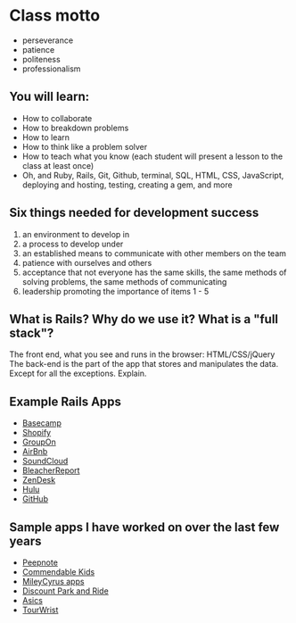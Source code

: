# Class motto
* perseverance
* patience
* politeness
* professionalism

## You will learn:
* How to collaborate
* How to breakdown problems
* How to learn
* How to think like a problem solver
* How to teach what you know (each student will present a lesson to the class at least once)
* Oh, and Ruby, Rails, Git, Github, terminal, SQL, HTML, CSS, JavaScript, deploying and hosting, testing, creating a gem, and more

## Six things needed for development success
1. an environment to develop in
2. a process to develop under
3. an established means to communicate with other members on the team
4. patience with ourselves and others
5. acceptance that not everyone has the same skills, the same methods of solving problems, the same methods of communicating
6. leadership promoting the importance of items 1 - 5

## What is Rails? Why do we use it? What is a "full stack"?
The front end, what you see and runs in the browser: HTML/CSS/jQuery
The back-end is the part of the app that stores and manipulates the data.
Except for all the exceptions. Explain.

## Example Rails Apps
* [Basecamp](http://basecamp.com)
* [Shopify](http://www.shopify.com)
* [GroupOn](http://groupon.com)
* [AirBnb](http://airbnb.com)
* [SoundCloud](http://soundcloud.com)
* [BleacherReport](http://bleacherreport.com)
* [ZenDesk](http://zendesk.com)
* [Hulu](http://hulu.com)
* [GitHub](http://github.com)

## Sample apps I have worked on over the last few years
* [Peepnote](Peepnote.com)
* [Commendable Kids](CommendableKids.com)
* [MileyCyrus apps](http://success.heroku.com/miley)
* [Discount Park and Ride](DiscountParkAndRide.com)
* [Asics](http://success.heroku.com/asics)
* [TourWrist](http://www.tourwrist.com/)

